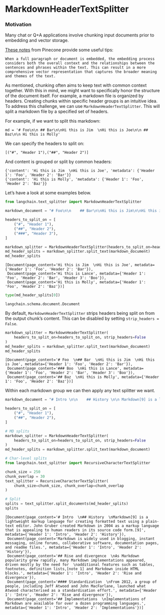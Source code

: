# MarkdownHeaderTextSplitter

### Motivation

Many chat or Q+A applications involve chunking input documents prior to embedding and vector storage.

[These notes](https://www.pinecone.io/learn/chunking-strategies/) from Pinecone provide some useful tips:

```text
When a full paragraph or document is embedded, the embedding process considers both the overall context and the relationships between the sentences and phrases within the text. This can result in a more comprehensive vector representation that captures the broader meaning and themes of the text.
```



As mentioned, chunking often aims to keep text with common context together. With this in mind, we might want to specifically honor the structure of the document itself. For example, a markdown file is organized by headers. Creating chunks within specific header groups is an intuitive idea. To address this challenge, we can use `MarkdownHeaderTextSplitter`. This will split a markdown file by a specified set of headers.

For example, if we want to split this markdown:

```text
md = '# Foo\n\n ## Bar\n\nHi this is Jim  \nHi this is Joe\n\n ## Baz\n\n Hi this is Molly' 
```



We can specify the headers to split on:

```text
[("#", "Header 1"),("##", "Header 2")]
```



And content is grouped or split by common headers:

```text
{'content': 'Hi this is Jim  \nHi this is Joe', 'metadata': {'Header 1': 'Foo', 'Header 2': 'Bar'}}
{'content': 'Hi this is Molly', 'metadata': {'Header 1': 'Foo', 'Header 2': 'Baz'}}
```



Let’s have a look at some examples below.

```python
from langchain.text_splitter import MarkdownHeaderTextSplitter
```



```python
markdown_document = "# Foo\n\n    ## Bar\n\nHi this is Jim\n\nHi this is Joe\n\n ### Boo \n\n Hi this is Lance \n\n ## Baz\n\n Hi this is Molly"

headers_to_split_on = [
    ("#", "Header 1"),
    ("##", "Header 2"),
    ("###", "Header 3"),
]

markdown_splitter = MarkdownHeaderTextSplitter(headers_to_split_on=headers_to_split_on)
md_header_splits = markdown_splitter.split_text(markdown_document)
md_header_splits
```



```text
[Document(page_content='Hi this is Jim  \nHi this is Joe', metadata={'Header 1': 'Foo', 'Header 2': 'Bar'}),
 Document(page_content='Hi this is Lance', metadata={'Header 1': 'Foo', 'Header 2': 'Bar', 'Header 3': 'Boo'}),
 Document(page_content='Hi this is Molly', metadata={'Header 1': 'Foo', 'Header 2': 'Baz'})]
```



```python
type(md_header_splits[0])
```



```text
langchain.schema.document.Document
```



By default, `MarkdownHeaderTextSplitter` strips headers being split on from the output chunk’s content. This can be disabled by setting `strip_headers = False`.

```python
markdown_splitter = MarkdownHeaderTextSplitter(
    headers_to_split_on=headers_to_split_on, strip_headers=False
)
md_header_splits = markdown_splitter.split_text(markdown_document)
md_header_splits
```



```text
[Document(page_content='# Foo  \n## Bar  \nHi this is Jim  \nHi this is Joe', metadata={'Header 1': 'Foo', 'Header 2': 'Bar'}),
 Document(page_content='### Boo  \nHi this is Lance', metadata={'Header 1': 'Foo', 'Header 2': 'Bar', 'Header 3': 'Boo'}),
 Document(page_content='## Baz  \nHi this is Molly', metadata={'Header 1': 'Foo', 'Header 2': 'Baz'})]
```



Within each markdown group we can then apply any text splitter we want.

```python
markdown_document = "# Intro \n\n    ## History \n\n Markdown[9] is a lightweight markup language for creating formatted text using a plain-text editor. John Gruber created Markdown in 2004 as a markup language that is appealing to human readers in its source code form.[9] \n\n Markdown is widely used in blogging, instant messaging, online forums, collaborative software, documentation pages, and readme files. \n\n ## Rise and divergence \n\n As Markdown popularity grew rapidly, many Markdown implementations appeared, driven mostly by the need for \n\n additional features such as tables, footnotes, definition lists,[note 1] and Markdown inside HTML blocks. \n\n #### Standardization \n\n From 2012, a group of people, including Jeff Atwood and John MacFarlane, launched what Atwood characterised as a standardisation effort. \n\n ## Implementations \n\n Implementations of Markdown are available for over a dozen programming languages."

headers_to_split_on = [
    ("#", "Header 1"),
    ("##", "Header 2"),
]

# MD splits
markdown_splitter = MarkdownHeaderTextSplitter(
    headers_to_split_on=headers_to_split_on, strip_headers=False
)
md_header_splits = markdown_splitter.split_text(markdown_document)

# Char-level splits
from langchain.text_splitter import RecursiveCharacterTextSplitter

chunk_size = 250
chunk_overlap = 30
text_splitter = RecursiveCharacterTextSplitter(
    chunk_size=chunk_size, chunk_overlap=chunk_overlap
)

# Split
splits = text_splitter.split_documents(md_header_splits)
splits
```



```text
[Document(page_content='# Intro  \n## History  \nMarkdown[9] is a lightweight markup language for creating formatted text using a plain-text editor. John Gruber created Markdown in 2004 as a markup language that is appealing to human readers in its source code form.[9]', metadata={'Header 1': 'Intro', 'Header 2': 'History'}),
 Document(page_content='Markdown is widely used in blogging, instant messaging, online forums, collaborative software, documentation pages, and readme files.', metadata={'Header 1': 'Intro', 'Header 2': 'History'}),
 Document(page_content='## Rise and divergence  \nAs Markdown popularity grew rapidly, many Markdown implementations appeared, driven mostly by the need for  \nadditional features such as tables, footnotes, definition lists,[note 1] and Markdown inside HTML blocks.', metadata={'Header 1': 'Intro', 'Header 2': 'Rise and divergence'}),
 Document(page_content='#### Standardization  \nFrom 2012, a group of people, including Jeff Atwood and John MacFarlane, launched what Atwood characterised as a standardisation effort.', metadata={'Header 1': 'Intro', 'Header 2': 'Rise and divergence'}),
 Document(page_content='## Implementations  \nImplementations of Markdown are available for over a dozen programming languages.', metadata={'Header 1': 'Intro', 'Header 2': 'Implementations'})]
```

